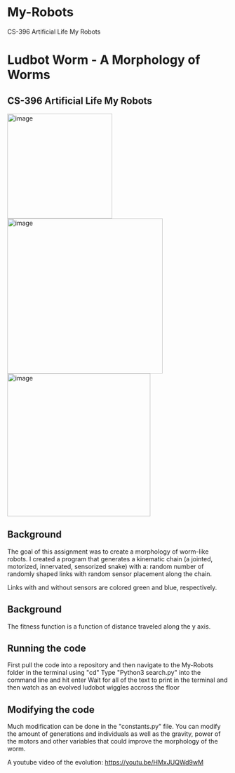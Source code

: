 # My-Robots
CS-396 Artificial Life My Robots
# Ludbot Worm - A Morphology of Worms
## CS-396 Artificial Life My Robots
<img width="239" alt="image" src="https://user-images.githubusercontent.com/58791683/218891011-369a2779-cfdc-45ef-9457-337eb144eed6.png">
<img width="354" alt="image" src="https://user-images.githubusercontent.com/58791683/218891117-5d4db190-1c81-408a-8603-0a18fa99aa9b.png">
<img width="326" alt="image" src="https://user-images.githubusercontent.com/58791683/218891150-27448c67-4d70-4ebd-837b-441c6c56178f.png">

## Background
The goal of this assignment was to create a morphology of worm-like robots. I created a program that generates a kinematic chain (a jointed, motorized, innervated, sensorized snake) with a: random number of randomly shaped links with random sensor placement along the chain.

Links with and without sensors are colored green and blue, respectively.

## Background
The fitness function is a function of distance traveled along the y axis.

## Running the code
First pull the code into a repository and then navigate to the My-Robots folder in the terminal using "cd"
Type "Python3 search.py" into the command line and hit enter
Wait for all of the text to print in the terminal and then watch as an evolved ludobot wiggles accross the floor

## Modifying the code
Much modification can be done in the "constants.py" file. You can modify the amount of generations and individuals as well as the gravity, power of the motors and other variables that could improve the morphology of the worm. 

A youtube video of the evolution: https://youtu.be/HMxJUQWd9wM
